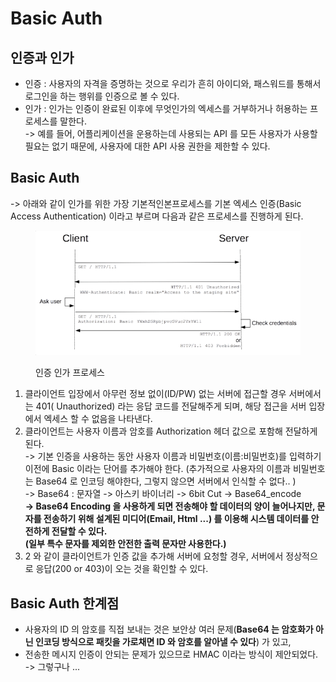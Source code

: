 # Basic Auth

## 인증과 인가

* 인증 : 사용자의 자격을 증명하는 것으로 우리가 흔히 아이디와, 패스워드를 통해서 로그인을 하는 행위를 인증으로 볼 수 있다.
* 인가 : 인가는 인증이 완료된 이후에 무엇인가의 엑세스를 거부하거나 허용하는 프로세스를 말한다.\
  \-> 예를 들어, 어플리케이션을 운용하는데 사용되는 API 를 모든 사용자가 사용할 필요는 없기 때문에, 사용자에 대한 API 사용 권한을 제한할 수 있다.

## Basic Auth

\-> 아래와 같이 인가를 위한 가장 기본적인본프로세스를 기본 엑세스 인증(Basic Access Authentication) 이라고 부르며 다음과 같은 프로세스를 진행하게 된다.

<figure><img src="../../../.gitbook/assets/image (50).png" alt=""><figcaption><p>인증 인가 프로세스</p></figcaption></figure>

1. 클라이언트 입장에서 아무런 정보 없이(ID/PW) 없는 서버에 접근할 경우 서버에서는 401( Unauthorized) 라는 응답 코드를 전달해주게 되며, 해당 접근을 서버 입장에서 엑세스 할 수 없음을 나타낸다.
2. 클라이언트는 사용자 이름과 암호를 Authorization 헤더 값으로 포함해 전달하게 된다.\
   \-> 기본 인증을 사용하는 동안 사용자 이름과 비밀번호(이름:비밀번호)를 입력하기 이전에 Basic 이라는 단어를 추가해야 한다. (추가적으로 사용자의 이름과 비밀번호는 Base64 로 인코딩 해야한다, 그렇지 않으면 서버에서 인식할 수 없다.. )\
   \-> Base64 : 문자열 -> 아스키 바이너리 -> 6bit Cut -> Base64\_encode\
   **-> Base64 Encoding 을 사용하게 되면 전송해야 할 데이터의 양이 늘어나지만, 문자를 전송하기 위해 설계된 미디어(Email, Html ...) 를 이용해 시스템 데이터를 안전하게 전달할 수 있다.**\
   **(일부 특수 문자를 제외한 안전한 출력 문자만 사용한다.)**
3. 2 와 같이 클라이언트가 인증 값을 추가해 서버에 요청할 경우, 서버에서 정상적으로 응답(200 or 403)이 오는 것을 확인할 수 있다.

## Basic Auth 한계점

* 사용자의 ID 의 암호를 직접 보내는 것은 보안상 여러 문제(**Base64 는 암호화가 아닌 인코딩 방식으로 패킷을 가로채면 ID 와 암호를 알아낼 수 있다**) 가 있고,
* 전송한 메시지 인증이 안되는 문제가 있으므로 HMAC 이라는 방식이 제안되었다.\
  \-> 그렇구나 ...
